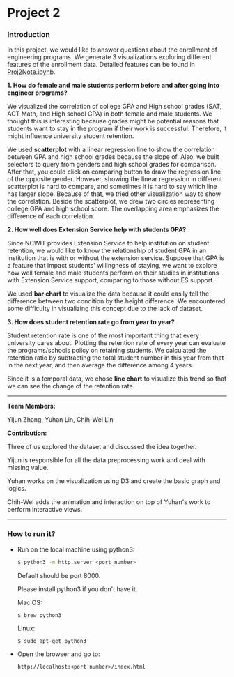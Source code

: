 # Project 2

### Introduction

In this project, we would like to answer questions about the enrollment of engineering programs. We generate 3 visualizations exploring different features of the enrollment data. Detailed features can be found in [Proj2Note.ipynb](https://github.com/INFO-4602-5602/project-2-ncwit-team-3/blob/master/Proj2Note.ipynb).

**1. How do female and male students perform before and after going into engineer programs?**

We visualized the correlation of college GPA and High school grades (SAT, ACT Math, and High school GPA) in both female and male students. We thought this is interesting because grades might be potential reasons that students want to stay in the program if their work is successful. Therefore, it might influence university student retention.

We used **scatterplot** with a linear regression line to show the correlation between GPA and high school grades because the slope of. Also, we built selectors to query from genders and high school grades for comparison. After that, you could click on comparing button to draw the regression line of the opposite gender. However, showing the linear regression in different scatterplot is hard to compare, and sometimes it is hard to say which line has larger slope. Because of that, we tried other visualization way to show the correlation. Beside the scatterplot, we drew two circles representing college GPA and high school score. The overlapping area emphasizes the difference of each correlation.

**2. How well does Extension Service help with students GPA?**

Since NCWIT provides Extension Service to help institution on student retention, we would like to know the relationship of student GPA in an institution that is with or without the extension service. Suppose that GPA is a feature that impact students' willingness of staying, we want to explore how well female and male students perform on their studies in institutions with Extension Service support, comparing to those without ES support.

We used **bar chart** to visualize the data because it could easily tell the difference between two condition by the height difference. We encountered some difficulty in visualizing this concept due to the lack of dataset.

**3. How does student retention rate go from year to year?**

Student retention rate is one of the most important thing that every university cares about. Plotting the retention rate of every year can evaluate the programs/schools policy on retaining students. We calculated the retention ratio by subtracting the total student number in this year from that in the next year, and then average the difference among 4 years.

Since it is a temporal data, we chose **line chart** to visualize this trend so that we can see the change of the retention rate.

---

**Team Members:**

Yijun Zhang, Yuhan Lin, Chih-Wei Lin

**Contribution:**

Three of us explored the dataset and discussed the idea together.

Yijun is responsible for all the data preprocessing work and deal with missing value.

Yuhan works on the visualization using D3 and create the basic graph and logics.

Chih-Wei adds the animation and interaction on top of Yuhan's work to perform interactive views.

---

### How to run it?

- Run on the local machine using python3:

    ```bash
    $ python3 -m http.server <port number>
    ```

    Default should be port 8000.

    Please install python3 if you don't have it.

    Mac OS:
    ```
    $ brew python3
    ```

    Linux:
    ```
    $ sudo apt-get python3
    ```

- Open the browser and go to:

    ```
    http://localhost:<port number>/index.html
    ```
